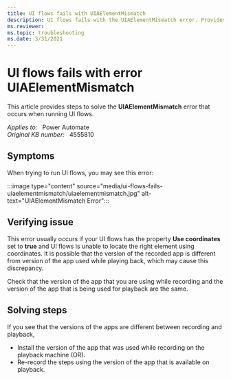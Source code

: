 ```yaml
---
title: UI flows fails with UIAElementMismatch
description: UI flows fails with the UIAElementMismatch error. Provides steps to solve this issue.
ms.reviewer: 
ms.topic: troubleshooting
ms.date: 3/31/2021
---
```

# UI flows fails with error UIAElementMismatch

This article provides steps to solve the **UIAElementMismatch** error that occurs when running UI flows.

_Applies to:_ &nbsp; Power Automate  
_Original KB number:_ &nbsp; 4555810

## Symptoms

When trying to run UI flows, you may see this error:

:::image type="content" source="media/ui-flows-fails-uiaelementmismatch/uiaelementmismatch.jpg" alt-text="UIAElementMismatch Error":::

## Verifying issue

This error usually occurs if your UI flows has the property **Use coordinates** set to **true** and UI flows is unable to locate the right element using coordinates. It is possible that the version of the recorded app is different from version of the app used while playing back, which may cause this discrepancy.

Check that the version of the app that you are using while recording and the version of the app that is being used for playback are the same.

## Solving steps

If you see that the versions of the apps are different between recording and playback,

- Install the version of the app that was used while recording on the playback machine (OR).
- Re-record the steps using the version of the app that is available on playback.
